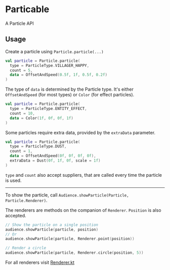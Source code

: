 # Particable
A Particle API

## Usage
Create a particle using `Particle.particle(...)`
```kt
val particle = Particle.particle(
  type = ParticleType.VILLAGER_HAPPY,
  count = 5,
  data = OffsetAndSpeed(0.5f, 1f, 0.5f, 0.2f)
)
```
The type of `data` is determined by the Particle type. It's either `OffsetAndSpeed` (for most types) or `Color` (for effect particles).
```kt
val particle = Particle.particle(
  type = ParticleType.ENTITY_EFFECT,
  count = 10,
  data = Color(1f, 0f, 0f, 1f)
)
```
Some particles require extra data, provided by the `extraData` parameter.
```kt
val particle = Particle.particle(
  type = ParticleType.DUST,
  count = 1,
  data = OffsetAndSpeed(0f, 0f, 0f, 0f),
  extraData = Dust(0f, 1f, 0f, scale = 1f)
)
```
`type` and `count` also accept suppliers, that are called every time the particle is used.
***
To show the particle, call `Audience.showParticle(Particle, Particle.Renderer)`.

The renderers are methods on the companion of `Renderer`. `Position` is also accepted.
```kt
// Show the particle on a single position
audience.showParticle(particle, position)
// Or
audience.showParticle(particle, Renderer.point(position))

// Render a circle
audience.showParticle(particle, Renderer.circle(position, 5))
```
For all renderers visit [Renderer.kt](https://github.com/Project-Cepi/Particable/blob/main/Minestom/src/main/kotlin/world/cepi/particle/Renderer.kt)
